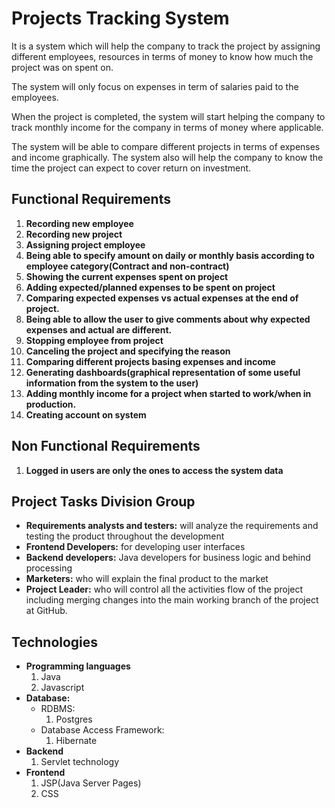 # Projects Tracking System

It is a system which will help the company to track the project by assigning different employees, resources in terms of money  to know how much the project was on spent on.


The system will only focus on expenses in term of salaries paid to the employees.

When the project is completed, the system will start helping the company to track monthly income for the company in terms of money where applicable.

The system will be able to compare different projects in terms of expenses and income graphically. The system also will help the company to know the time the project can expect to cover return on investment.


## Functional Requirements 

1.  **Recording new employee**
2.  **Recording new project**
3.  **Assigning project employee**
4.  **Being able to specify amount on daily or monthly basis according to employee category(Contract and non-contract)**
5.  **Showing the current expenses spent on project**
6.  **Adding expected/planned expenses to be spent on project**
7.  **Comparing expected expenses vs actual expenses at the end of project.**
8.  **Being able to allow the user to give comments about why expected expenses and actual are different.**
9.  **Stopping employee from project** 
10. **Canceling the project and specifying the reason**
11. **Comparing different projects basing expenses and income**
12. **Generating dashboards(graphical representation of some useful information from the system to the user)**
13. **Adding monthly income for a project when started to work/when in production.**
14. **Creating account on system**

## Non Functional Requirements

1. **Logged in users are only the ones to access the system data**


## Project Tasks Division Group

- **Requirements analysts and testers:** will analyze the requirements and testing the product throughout the development
- **Frontend Developers:** for developing user interfaces
- **Backend developers:** Java developers for business logic and behind processing
- **Marketers:** who will explain the final product to the market
- **Project Leader:** who will control all the activities flow of the project including merging changes into the main working branch of the project at GitHub.

## Technologies
  - **Programming languages**
      1. Java
      2. Javascript
  - **Database:**
      - RDBMS:
          1. Postgres
      - Database Access Framework:
          1. Hibernate
  - **Backend**
      1. Servlet technology
  - **Frontend**
     1. JSP(Java Server Pages)
     2. CSS
  
